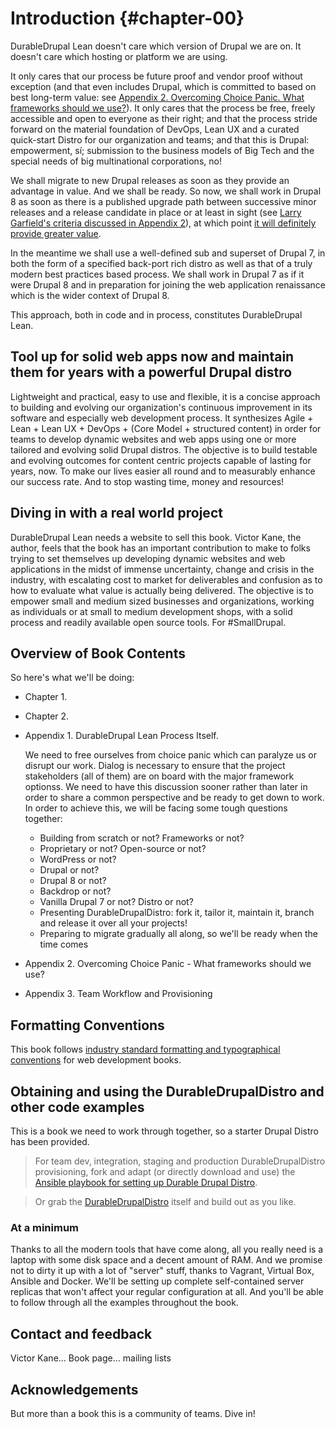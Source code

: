 # Introduction {#chapter-00}

DurableDrupal Lean doesn't care which version of Drupal we are on. It doesn't care which hosting or platform we are using.

It only cares that our process be future proof and vendor proof without exception (and that even includes Drupal, which is committed to based on best long-term value: see [Appendix 2. Overcoming Choice Panic. What frameworks should we use?](#appendix-02)). It only cares that the process be free, freely accessible and open to everyone as their right; and that the process stride forward on the material foundation of DevOps, Lean UX and a curated quick-start Distro for our organization and teams; and that this is Drupal: empowerment, sí; submission to the business models of Big Tech and the special needs of big multinational corporations, no!

We shall migrate to new Drupal releases as soon as they provide an advantage in value. And we shall be ready. So now, we shall work in Drupal 8 as soon as there is a published upgrade path between successive minor releases and a release candidate in place or at least in sight (see [Larry Garfield's criteria discussed in Appendix 2](#appendix-02-when-d8-prod)), at which point [it will definitely provide greater value](#appendix-02-d8-benefits). 

In the meantime we shall use a well-defined sub and superset of Drupal 7, in both the form of a specified back-port rich distro as well as that of a truly modern best practices based process. We shall work in Drupal 7 as if it were Drupal 8 and in preparation for joining the web application renaissance which is the wider context of Drupal 8.

This approach, both in code and in process, constitutes DurableDrupal Lean.

## Tool up for solid web apps now and maintain them for years with a powerful Drupal distro

Lightweight and practical, easy to use and flexible, it is a concise approach to building and evolving our organization's continuous improvement in its software and especially web development process. It synthesizes Agile + Lean + Lean UX + DevOps + (Core Model + structured content) in order for teams to develop dynamic websites and web apps using one or more tailored and evolving solid Drupal distros. The objective is to build testable and evolving outcomes for content centric projects capable of lasting for years, now. To make our lives easier all round and to measurably enhance our success rate. And to stop wasting time, money and resources!

## Diving in with a real world project

DurableDrupal Lean needs a website to sell this book. Victor Kane, the author, feels that the book has an important contribution to make to folks trying to set themselves up developing dynamic websites and web applications in the midst of immense uncertainty, change and crisis in the industry, with escalating cost to market for deliverables and confusion as to how to evaluate what value is actually being delivered. The objective is to empower small and medium sized businesses and organizations, working as individuals or at small to medium development shops, with a solid process and readily available open source tools. For #SmallDrupal.

## Overview of Book Contents

So here's what we'll be doing:

* Chapter 1. 

* Chapter 2.

* Appendix 1. DurableDrupal Lean Process Itself.
  
    We need to free ourselves from choice panic which can paralyze us or disrupt our work. Dialog is necessary to ensure that the project stakeholders (all of them) are on board with the major framework optionss. We need to have this discussion sooner rather than later in order to share a common perspective and be ready to get down to work. In order to achieve this, we will be facing some tough questions together:
    
  * Building from scratch or not? Frameworks or not?
  * Proprietary or not? Open-source or not?
  * WordPress or not?
  * Drupal or not?
  * Drupal 8 or not?
  * Backdrop or not?
  * Vanilla Drupal 7 or not? Distro or not?
  * Presenting DurableDrupalDistro: fork it, tailor it, maintain it, branch and release it over all your projects!
  * Preparing to migrate gradually all along, so we'll be ready when the time comes
 
 * Appendix 2. Overcoming Choice Panic - What frameworks should we use?
 
 * Appendix 3. Team Workflow and Provisioning

## Formatting Conventions

This book follows [industry standard formatting and typographical conventions](https://leanpub.com/help/manual) for web development books. 

## Obtaining and using the DurableDrupalDistro and other code examples

This is a book we need to work through together, so a starter Drupal Distro has been provided. 

> For team dev, integration, staging and production DurableDrupalDistro provisioning, fork and adapt (or directly download and use) the [Ansible playbook for setting up Durable Drupal Distro](https://github.com/victorkane/ansible-vagrant-durable-drupal-distro).

> Or grab the [DurableDrupalDistro](https://github.com/victorkane/durable-drupal-distro) itself and build out as you like.

### At a minimum

Thanks to all the modern tools that have come along, all you really need is a laptop with some disk space and a decent amount of RAM. And we promise not to dirty it up with a lot of "server" stuff, thanks to Vagrant, Virtual Box, Ansible and Docker. We'll be setting up complete self-contained server replicas that won't affect your regular configuration at all. And you'll be able to follow through all the examples throughout the book.

## Contact and feedback
Victor Kane…
Book page...
mailing lists

## Acknowledgements

But more than a book this is a community of teams. Dive in!
